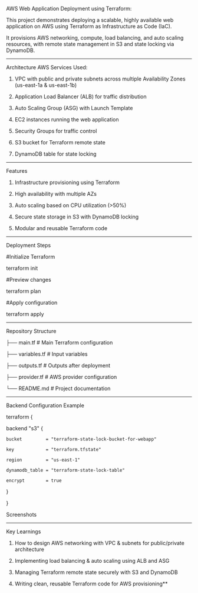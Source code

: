 AWS Web Application Deployment using Terraform:

This project demonstrates deploying a scalable, highly available web application on AWS using Terraform as Infrastructure as Code (IaC).

It provisions AWS networking, compute, load balancing, and auto scaling resources, with remote state management in S3 and state locking via DynamoDB.

---------------------------------------------------------------------------------------------------------------------------------------------------------------
Architecture
AWS Services Used:

1. VPC with public and private subnets across multiple Availability Zones (us-east-1a & us-east-1b)

2. Application Load Balancer (ALB) for traffic distribution

3. Auto Scaling Group (ASG) with Launch Template

4. EC2 instances running the web application

5. Security Groups for traffic control

6. S3 bucket for Terraform remote state

7. DynamoDB table for state locking

------------------------------------------------------------------------------------------------------------------------------------------------------------------
Features
1. Infrastructure provisioning using Terraform

2. High availability with multiple AZs

3. Auto scaling based on CPU utilization (>50%)

4. Secure state storage in S3 with DynamoDB locking

5. Modular and reusable Terraform code

------------------------------------------------------------------------------------------------------------------------------------------------------------------

Deployment Steps


#Initialize Terraform

terraform init

#Preview changes
 
terraform plan

#Apply configuration

terraform apply

-----------------------------------------------------------------------------------------------------------------------------------------------------------------
Repository Structure

├── main.tf              # Main Terraform configuration

├── variables.tf         # Input variables

├── outputs.tf           # Outputs after deployment

├── provider.tf          # AWS provider configuration

└── README.md            # Project documentation

------------------------------------------------------------------------------------------------------------------------------------------------------------------
Backend Configuration Example


terraform {

  backend "s3" {
  
	bucket         = "terraform-state-lock-bucket-for-webapp"
   
    key            = "terraform.tfstate"
    
    region         = "us-east-1"
    
    dynamodb_table = "terraform-state-lock-table"
    
    encrypt        = true
    
  }
  
}

Screenshots

-------------------------------------------------------------------------------------------------------------------------------------------------------------------

Key Learnings

1. How to design AWS networking with VPC & subnets for public/private architecture

2. Implementing load balancing & auto scaling using ALB and ASG

3. Managing Terraform remote state securely with S3 and DynamoDB

4. Writing clean, reusable Terraform code for AWS provisioning**
